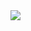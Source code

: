 <img src="https://readme-typing-svg.herokuapp.com?color=%2332B359&lines=Computer+Science+Student;Fullsnack+Javascript;Flutter+enthusiast;Always+learning+a+new+things;Happy+Hacking+!!!">
